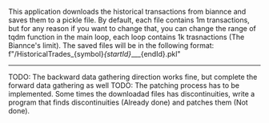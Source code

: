 This application downloads the historical transactions from biannce and saves them to a pickle file.
By default, each file contains 1m transactions, but for any reason if you want to change that, you 
can change the range of tqdm function in the main loop, each loop contains 1k trasnactions (The Biannce's
limit).
The saved files will be in the following format:
f"/HistoricalTrades_{symbol}_{startId}____{endId}.pkl"

---------
TODO: The backward data gathering direction works fine, but complete the forward data gathering as well
TODO: The patching process has to be implemented. Some times the downloadad files has discontinuities, 
    write a program that finds discontinuities (Already done) and patches them (Not done).